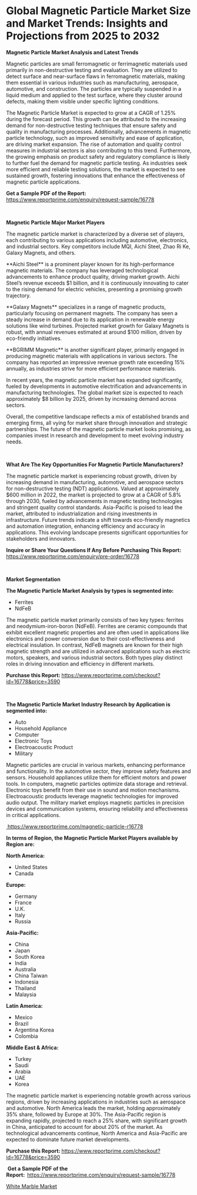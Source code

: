 <p><h1>Global Magnetic Particle Market Size and Market Trends: Insights and Projections from 2025 to 2032</h1></p><p><strong>Magnetic Particle Market Analysis and Latest Trends</strong></p>
<p><p>Magnetic particles are small ferromagnetic or ferrimagnetic materials used primarily in non-destructive testing and evaluation. They are utilized to detect surface and near-surface flaws in ferromagnetic materials, making them essential in various industries such as manufacturing, aerospace, automotive, and construction. The particles are typically suspended in a liquid medium and applied to the test surface, where they cluster around defects, making them visible under specific lighting conditions.</p><p>The Magnetic Particle Market is expected to grow at a CAGR of 1.25% during the forecast period. This growth can be attributed to the increasing demand for non-destructive testing techniques that ensure safety and quality in manufacturing processes. Additionally, advancements in magnetic particle technology, such as improved sensitivity and ease of application, are driving market expansion. The rise of automation and quality control measures in industrial sectors is also contributing to this trend. Furthermore, the growing emphasis on product safety and regulatory compliance is likely to further fuel the demand for magnetic particle testing. As industries seek more efficient and reliable testing solutions, the market is expected to see sustained growth, fostering innovations that enhance the effectiveness of magnetic particle applications.</p></p>
<p><strong>Get a Sample PDF of the Report:&nbsp;</strong> <a href="https://www.reportprime.com/enquiry/request-sample/16778?utm_campaign=2991&utm_medium=2&utm_source=Github&utm_content=ia&utm_term=18032025&utm_id=magnetic-particle">https://www.reportprime.com/enquiry/request-sample/16778</a></p>
<p>&nbsp;</p>
<p><strong>Magnetic Particle Major Market Players</strong></p>
<p><p>The magnetic particle market is characterized by a diverse set of players, each contributing to various applications including automotive, electronics, and industrial sectors. Key competitors include MQI, Aichi Steel, Zhao Ri Ke, Galaxy Magnets, and others.</p><p>**Aichi Steel** is a prominent player known for its high-performance magnetic materials. The company has leveraged technological advancements to enhance product quality, driving market growth. Aichi Steel’s revenue exceeds $1 billion, and it is continuously innovating to cater to the rising demand for electric vehicles, presenting a promising growth trajectory.</p><p>**Galaxy Magnets** specializes in a range of magnetic products, particularly focusing on permanent magnets. The company has seen a steady increase in demand due to its application in renewable energy solutions like wind turbines. Projected market growth for Galaxy Magnets is robust, with annual revenues estimated at around $100 million, driven by eco-friendly initiatives.</p><p>**BGRIMM Magnetic** is another significant player, primarily engaged in producing magnetic materials with applications in various sectors. The company has reported an impressive revenue growth rate exceeding 15% annually, as industries strive for more efficient performance materials.</p><p>In recent years, the magnetic particle market has expanded significantly, fueled by developments in automotive electrification and advancements in manufacturing technologies. The global market size is expected to reach approximately $8 billion by 2025, driven by increasing demand across sectors.</p><p>Overall, the competitive landscape reflects a mix of established brands and emerging firms, all vying for market share through innovation and strategic partnerships. The future of the magnetic particle market looks promising, as companies invest in research and development to meet evolving industry needs.</p></p>
<p>&nbsp;</p>
<p><strong>What Are The Key Opportunities For Magnetic Particle Manufacturers?</strong></p>
<p><p>The magnetic particle market is experiencing robust growth, driven by increasing demand in manufacturing, automotive, and aerospace sectors for non-destructive testing (NDT) applications. Valued at approximately $600 million in 2022, the market is projected to grow at a CAGR of 5.8% through 2030, fueled by advancements in magnetic testing technologies and stringent quality control standards. Asia-Pacific is poised to lead the market, attributed to industrialization and rising investments in infrastructure. Future trends indicate a shift towards eco-friendly magnetics and automation integration, enhancing efficiency and accuracy in applications. This evolving landscape presents significant opportunities for stakeholders and innovators.</p></p>
<p><strong>Inquire or Share Your Questions If Any Before Purchasing This Report:</strong> <a href="https://www.reportprime.com/enquiry/pre-order/16778?utm_campaign=2991&utm_medium=2&utm_source=Github&utm_content=ia&utm_term=18032025&utm_id=magnetic-particle">https://www.reportprime.com/enquiry/pre-order/16778</a></p>
<p>&nbsp;</p>
<p><strong>Market Segmentation</strong></p>
<p><strong>The Magnetic Particle Market Analysis by types is segmented into:</strong></p>
<p><ul><li>Ferrites</li><li>NdFeB</li></ul></p>
<p><p>The magnetic particle market primarily consists of two key types: ferrites and neodymium-iron-boron (NdFeB). Ferrites are ceramic compounds that exhibit excellent magnetic properties and are often used in applications like electronics and power conversion due to their cost-effectiveness and electrical insulation. In contrast, NdFeB magnets are known for their high magnetic strength and are utilized in advanced applications such as electric motors, speakers, and various industrial sectors. Both types play distinct roles in driving innovation and efficiency in different markets.</p></p>
<p><strong>Purchase this Report:&nbsp;</strong><a href="https://www.reportprime.com/checkout?id=16778&price=3590&utm_campaign=2991&utm_medium=2&utm_source=Github&utm_content=ia&utm_term=18032025&utm_id=magnetic-particle">https://www.reportprime.com/checkout?id=16778&price=3590</a></p>
<p>&nbsp;</p>
<p><strong>The Magnetic Particle Market Industry Research by Application is segmented into:</strong></p>
<p><ul><li>Auto</li><li>Household Appliance</li><li>Computer</li><li>Electronic Toys</li><li>Electroacoustic Product</li><li>Military</li></ul></p>
<p><p>Magnetic particles are crucial in various markets, enhancing performance and functionality. In the automotive sector, they improve safety features and sensors. Household appliances utilize them for efficient motors and power tools. In computers, magnetic particles optimize data storage and retrieval. Electronic toys benefit from their use in sound and motion mechanisms. Electroacoustic products leverage magnetic technologies for improved audio output. The military market employs magnetic particles in precision devices and communication systems, ensuring reliability and effectiveness in critical applications.</p></p>
<p><a href="https://www.reportprime.com/magnetic-particle-r16778?utm_campaign=2991&utm_medium=2&utm_source=Github&utm_content=ia&utm_term=18032025&utm_id=magnetic-particle">&nbsp;https://www.reportprime.com/magnetic-particle-r16778</a></p>
<p><strong>In terms of Region, the Magnetic Particle Market Players available by Region are:</strong></p>
<p>
    <p> <strong> North America: </strong>
        <ul>
            <li>United States</li>
            <li>Canada</li>
        </ul>
        </p> 
    <p> <strong> Europe: </strong>
        <ul>
            <li>Germany</li>
            <li>France</li>
            <li>U.K.</li>
            <li>Italy</li>
            <li>Russia</li>
        </ul>
        </p> 
    <p> <strong> Asia-Pacific: </strong>
        <ul>
            <li>China</li>
            <li>Japan</li>
            <li>South Korea</li>
            <li>India</li>
            <li>Australia</li>
            <li>China Taiwan</li>
            <li>Indonesia</li>
            <li>Thailand</li>
            <li>Malaysia</li>
        </ul>
        </p> 
    <p> <strong> Latin America: </strong>
        <ul>
            <li>Mexico</li>
            <li>Brazil</li>
            <li>Argentina Korea</li>
            <li>Colombia</li>
        </ul>
        </p> 
    <p> <strong> Middle East & Africa: </strong>
        <ul>
            <li>Turkey</li>
            <li>Saudi</li>
            <li>Arabia</li>
            <li>UAE</li>
            <li>Korea</li>
        </ul>
    </p>
    </p>
<p><p>The magnetic particle market is experiencing notable growth across various regions, driven by increasing applications in industries such as aerospace and automotive. North America leads the market, holding approximately 35% share, followed by Europe at 30%. The Asia-Pacific region is expanding rapidly, projected to reach a 25% share, with significant growth in China, anticipated to account for about 20% of the market. As technological advancements continue, North America and Asia-Pacific are expected to dominate future market developments.</p></p>
<p><strong>Purchase this Report: </strong><a href="https://www.reportprime.com/checkout?id=16778&price=3590&utm_campaign=2991&utm_medium=2&utm_source=Github&utm_content=ia&utm_term=18032025&utm_id=magnetic-particle">https://www.reportprime.com/checkout?id=16778&price=3590</a></p>
<p>&nbsp;<strong>Get a Sample PDF of the Report:&nbsp;&nbsp;</strong><a href="https://www.reportprime.com/enquiry/request-sample/16778?utm_campaign=2991&utm_medium=2&utm_source=Github&utm_content=ia&utm_term=18032025&utm_id=magnetic-particle">https://www.reportprime.com/enquiry/request-sample/16778</a></p>
<p><strong></strong></p>
<p><p><a href="https://github.com/saaindosya/Market-Research-Report-List-1/blob/main/white-marble-market.md?utm_campaign=2991&utm_medium=2&utm_source=Github&utm_content=ia&utm_term=18032025&utm_id=magnetic-particle">White Marble Market</a></p></p>